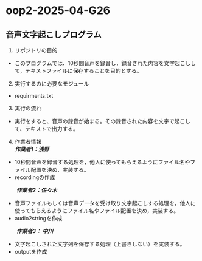 # oop2-2025-04-G26
## 音声文字起こしプログラム

1. リポジトリの目的
- このプログラムでは、10秒間音声を録音し，録音された内容を文字起こしして，テキストファイルに保存することを目的とする。
2. 実行するのに必要なモジュール
- requirments.txt

3. 実行の流れ
- 実行をすると、音声の録音が始まる。その録音された内容を文字で起こして、テキストで出力する。

4. 作業者情報　<br>
***作業者1：浅野***
- 10秒間音声を録音する処理を，他人に使ってもらえるようにファイル名やファイル配置を決め，実装する。<br>
- recordingの作成

&emsp;&emsp;***作業者2：佐々木***
- 音声ファイルもしくは音声データを受け取り文字起こしする処理を，他人に使ってもらえるようにファイル名やファイル配置を決め，実装する。<br>
- audio2stringを作成

&emsp;&emsp;***作業者3： 中川***
- 文字起こしされた文字列を保存する処理（上書きしない）を実装する。
- outputを作成


